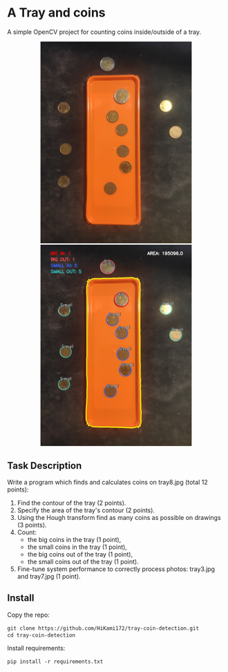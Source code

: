 # A Tray and coins
A simple OpenCV project for counting coins inside/outside of a tray.

<div align="center">
<img src="data/source/tray8.jpg" width="350">
<img src="data/output/out-tray8.jpg" width="350">
</div>

## Task Description
Write a program which finds and calculates coins on tray8.jpg (total 12 points):

1. Find the contour of the tray (2 points).
2. Specify the area of the tray's contour (2 points).
3. Using the Hough transform find as many coins as possible on
drawings (3 points). 
4. Count:
	- the big coins in the tray (1 point),
    - the small coins in the tray (1 point),
	- the big coins out of the tray (1 point),
	- the small coins out of the tray (1 point).
5. Fine-tune system performance to correctly process photos: tray3.jpg and tray7.jpg (1 point).


## Install

Copy the repo:
```shell
git clone https://github.com/HiKami172/tray-coin-detection.git
cd tray-coin-detection
```

Install requirements:
```shell
pip install -r requirements.txt
```

